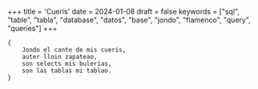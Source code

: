 +++
title = 'Cueris'
date = 2024-01-08
draft = false
keywords = ["sql", "table", "tabla", "database", "datos", "base", "jondo", "flamenco", "query", "queries"]
+++

	{
		Jondo el cante de mis cueris,
		auter lloin zapateao,
		son selects mis bulerías,
		son las tablas mi tablao.
	}
